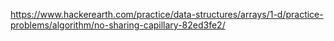 https://www.hackerearth.com/practice/data-structures/arrays/1-d/practice-problems/algorithm/no-sharing-capillary-82ed3fe2/
